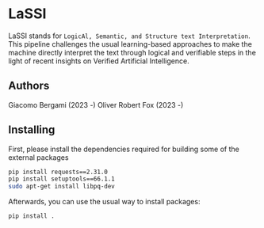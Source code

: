 # LaSSI

LaSSI stands for `LogicAl, Semantic, and Structure text Interpretation`. This pipeline challenges the usual learning-based approaches to make the machine directly interpret the text through logical and verifiable steps in the light of recent insights on Verified Artificial Intelligence.

## Authors

Giacomo Bergami (2023 -)
Oliver Robert Fox (2023 -)

## Installing

First, please install the dependencies required for building some of the external packages

```bash
pip install requests==2.31.0 
pip install setuptools==66.1.1
sudo apt-get install libpq-dev
```

Afterwards, you can use the usual way to install packages:

```bash
pip install .
```
